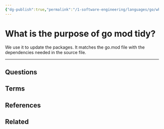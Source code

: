 ```yaml
---
{"dg-publish":true,"permalink":"/1-software-engineering/languages/go/what-is-the-purpose-of-go-mod-tidy/","tags":["code/go"],"created":"2023-08-03T07:33:41.102-05:00","updated":"2023-09-05T14:45:22.380-05:00"}
---
```


# What is the purpose of go mod tidy?
We use it to update the packages. It matches the go.mod file with the dependencies needed in the source file.

---
## Questions
## Terms

## References

## Related
